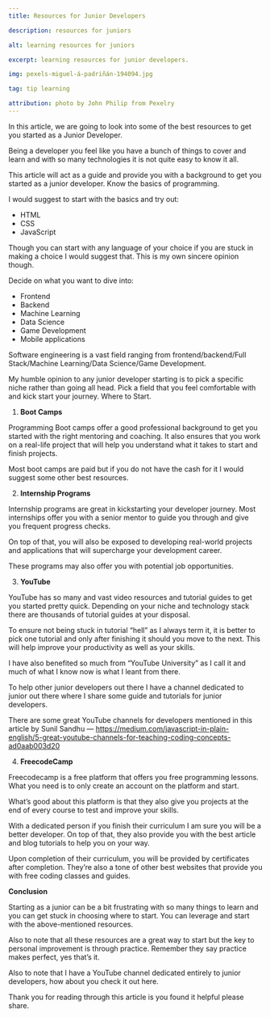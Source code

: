 ```yaml
---
title: Resources for Junior Developers

description: resources for juniors

alt: learning resources for juniors

excerpt: learning resources for junior developers.

img: pexels-miguel-á-padriñán-194094.jpg

tag: tip learning

attribution: photo by John Philip from Pexelry
---
```


In this article, we are going to look into some of the best resources to get you started as a Junior Developer.

Being a developer you feel like you have a bunch of things to cover and learn and with so many technologies it is not quite easy to know it all.

This article will act as a guide and provide you with a background to get you started as a junior developer.
Know the basics of programming.

I would suggest to start with the basics and try out:
- HTML
- CSS
- JavaScript

Though you can start with any language of your choice if you are stuck in making a choice I would suggest that. This is my own sincere opinion though.

Decide on what you want to dive into:
- Frontend
- Backend
- Machine Learning
- Data Science
- Game Development
- Mobile applications


Software engineering is a vast field ranging from frontend/backend/Full Stack/Machine Learning/Data Science/Game Development.

My humble opinion to any junior developer starting is to pick a specific niche rather than going all head. Pick a field that you feel comfortable with and kick start your journey.
Where to Start.

1. **Boot Camps**



Programming Boot camps offer a good professional background to get you started with the right mentoring and coaching. It also ensures that you work on a real-life project that will help you understand what it takes to start and finish projects.

Most boot camps are paid but if you do not have the cash for it I would suggest some other best resources.

2. **Internship Programs**



Internship programs are great in kickstarting your developer journey. Most internships offer you with a senior mentor to guide you through and give you frequent progress checks.

On top of that, you will also be exposed to developing real-world projects and applications that will supercharge your development career. 

These programs may also offer you with potential job opportunities.

3) **YouTube**



YouTube has so many and vast video resources and tutorial guides to get you started pretty quick. Depending on your niche and technology stack there are thousands of tutorial guides at your disposal.

To ensure not being stuck in tutorial “hell” as I always term it, it is better to pick one tutorial and only after finishing it should you move to the next. This will help improve your productivity as well as your skills.

I have also benefited so much from “YouTube University” as I call it and much of what I know now is what I leant from there.

To help other junior developers out there I have a channel dedicated to junior out there where I share some guide and tutorials for junior developers.

There are some great YouTube channels for developers mentioned in this article by Sunil Sandhu — https://medium.com/javascript-in-plain-english/5-great-youtube-channels-for-teaching-coding-concepts-ad0aab003d20

4. **FreecodeCamp**



Freecodecamp is a free platform that offers you free programming lessons. What you need is to only create an account on the platform and start. 

What’s good about this platform is that they also give you projects at the end of every course to test and improve your skills.

With a dedicated person if you finish their curriculum I am sure you will be a better developer. On top of that, they also provide you with the best article and blog tutorials to help you on your way.

Upon completion of their curriculum, you will be provided by certificates after completion. They’re also a tone of other best websites that provide you with free coding classes and guides.

**Conclusion**



Starting as a junior can be a bit frustrating with so many things to learn and you can get stuck in choosing where to start. You can leverage and start with the above-mentioned resources.

Also to note that all these resources are a great way to start but the key to personal improvement is through practice. Remember they say practice makes perfect, yes that’s it.

Also to note that I have a YouTube channel dedicated entirely to junior developers, how about you check it out here.

Thank you for reading through this article is you found it helpful please share.
